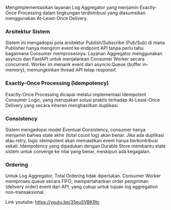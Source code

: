 Mengimplementasikan layanan Log Aggregator yang menjamin Exactly-Once Processing dalam lingkungan terdistribusi yang diasumsikan menggunakan At-Least-Once Delivery.

### Arsitektur Sistem
Sistem ini mengadopsi pola arsitektur Publish/Subscribe (Pub/Sub) di mana Publisher hanya mengirim event ke endpoint API tanpa perlu tahu bagaimana Consumer memprosesnya. Layanan Aggregator menggunakan asyncio dan FastAPI untuk menjalankan Consumer Worker secara concurrent. Worker ini menarik event dari asyncio.Queue (buffer in-memory), memungkinkan thread API tetap responsif.

### Exactly-Once Processing (Idempotency)
Exactly-Once Processing dicapai melalui implementasi Idempotent Consumer Logic, yang merupakan solusi praktis terhadap At-Least-Once Delivery yang secara inheren menghasilkan duplikasi.

### Consistency
Sistem mengadopsi model Eventual Consistency, consumer hanya menjamin bahwa state akhir (total count log) akan benar. Jika ada duplikasi atau retry, logic Idempotent akan memastikan event hanya berkontribusi sekali. Idempotency yang dipadukan dengan Durable Store membantu state sistem untuk converge ke nilai yang benar, meskipun ada kegagalan.

### Ordering
Untuk Log Aggregator, Total Ordering tidak diperlukan. Consumer Worker memproses queue secara FIFO, mempertahankan order pengiriman (delivery order) event dari API, yang cukup untuk tujuan log aggregation non-transaksional.


Link youtube: https://youtu.be/35eu5VBKRtc